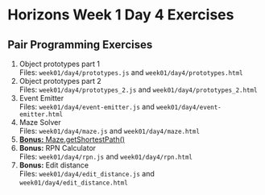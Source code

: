 # Horizons Week 1 Day 4 Exercises

## Pair Programming Exercises

1. Object prototypes part 1 <br>
   Files: `week01/day4/prototypes.js` and `week01/day4/prototypes.html`
1. Object prototypes part 2 <br>
   Files: `week01/day4/prototypes_2.js` and `week01/day4/prototypes_2.html`
1. Event Emitter <br>
   Files: `week01/day4/event-emitter.js` and `week01/day4/event-emitter.html`
1. Maze Solver <br>
   Files: `week01/day4/maze.js` and `week01/day4/maze.html`
1. [**Bonus:** Maze.getShortestPath()](maze_bonus.md)
1. **Bonus:** RPN Calculator <br>
   Files: `week01/day4/rpn.js` and `week01/day4/rpn.html`
1. **Bonus:** Edit distance <br>
   Files: `week01/day4/edit_distance.js` and `week01/day4/edit_distance.html`
